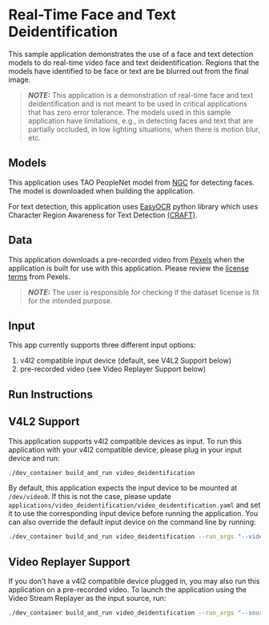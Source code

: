 # Real-Time Face and Text Deidentification

This sample application demonstrates the use of a face and text detection models to do real-time video face and text deidentification.
Regions that the models have identified to be face or text are be blurred out from the final image.

> **_NOTE:_** This application is a demonstration of real-time face and text deidentification and is not meant to be used in critical applications
that has zero error tolerance.  The models used in this sample application have limitations, e.g., in detecting faces and text that are
partially occluded, in low lighting situations, when there is motion blur, etc.

## Models

This application uses TAO PeopleNet model from [NGC](https://catalog.ngc.nvidia.com/orgs/nvidia/teams/tao/models/peoplenet) for detecting faces.
The model is downloaded when building the application.

For text detection, this application uses [EasyOCR](https://github.com/JaidedAI/EasyOCR) python library which uses Character Region Awareness for Text Detection [(CRAFT)](https://github.com/clovaai/CRAFT-pytorch).

## Data

This application downloads a pre-recorded video from [Pexels](https://www.pexels.com/video/young-traveler-walking-in-the-streets-of-milan-5271997/) when the application is built for use with this application.  Please review the [license terms](https://www.pexels.com/license/) from Pexels.

> **_NOTE:_** The user is responsible for checking if the dataset license is fit for the intended purpose.

## Input

This app currently supports three different input options:

1. v4l2 compatible input device (default, see V4L2 Support below)
2. pre-recorded video (see Video Replayer Support below)

## Run Instructions

## V4L2 Support

This application supports v4l2 compatible devices as input.  To run this application with your v4l2 compatible device,
please plug in your input device and run:
```sh
./dev_container build_and_run video_deidentification
```

By default, this application expects the input device to be mounted at `/dev/video0`.  If this is not the case, please update
`applications/video_deidentification/video_deidentification.yaml` and set it to use the corresponding input device before
running the application.  You can also override the default input device on the command line by running:
```sh
./dev_container build_and_run video_deidentification --run_args "--video_device /dev/video0"
```

## Video Replayer Support

If you don't have a v4l2 compatible device plugged in, you may also run this application on a pre-recorded video.
To launch the application using the Video Stream Replayer as the input source, run:

```sh
./dev_container build_and_run video_deidentification --run_args "--source replayer"
```
